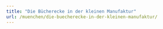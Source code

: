 ```yaml
---
title: "Die Bücherecke in der kleinen Manufaktur"
url: /muenchen/die-buecherecke-in-der-kleinen-manufaktur/
---
```

